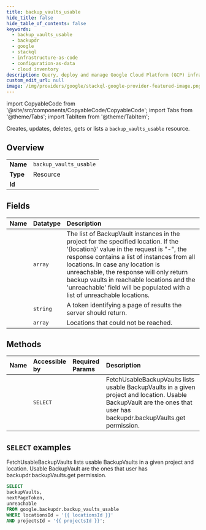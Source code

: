 ```yaml
---
title: backup_vaults_usable
hide_title: false
hide_table_of_contents: false
keywords:
  - backup_vaults_usable
  - backupdr
  - google
  - stackql
  - infrastructure-as-code
  - configuration-as-data
  - cloud inventory
description: Query, deploy and manage Google Cloud Platform (GCP) infrastructure and resources using SQL
custom_edit_url: null
image: /img/providers/google/stackql-google-provider-featured-image.png
---
```


import CopyableCode from '@site/src/components/CopyableCode/CopyableCode';
import Tabs from '@theme/Tabs';
import TabItem from '@theme/TabItem';

Creates, updates, deletes, gets or lists a <code>backup_vaults_usable</code> resource.

## Overview
<table><tbody>
<tr><td><b>Name</b></td><td><code>backup_vaults_usable</code></td></tr>
<tr><td><b>Type</b></td><td>Resource</td></tr>
<tr><td><b>Id</b></td><td><CopyableCode code="google.backupdr.backup_vaults_usable" /></td></tr>
</tbody></table>

## Fields
| Name | Datatype | Description |
|:-----|:---------|:------------|
| <CopyableCode code="backupVaults" /> | `array` | The list of BackupVault instances in the project for the specified location. If the '{location}' value in the request is "-", the response contains a list of instances from all locations. In case any location is unreachable, the response will only return backup vaults in reachable locations and the 'unreachable' field will be populated with a list of unreachable locations. |
| <CopyableCode code="nextPageToken" /> | `string` | A token identifying a page of results the server should return. |
| <CopyableCode code="unreachable" /> | `array` | Locations that could not be reached. |

## Methods
| Name | Accessible by | Required Params | Description |
|:-----|:--------------|:----------------|:------------|
| <CopyableCode code="fetch_usable" /> | `SELECT` | <CopyableCode code="locationsId, projectsId" /> | FetchUsableBackupVaults lists usable BackupVaults in a given project and location. Usable BackupVault are the ones that user has backupdr.backupVaults.get permission. |

## `SELECT` examples

FetchUsableBackupVaults lists usable BackupVaults in a given project and location. Usable BackupVault are the ones that user has backupdr.backupVaults.get permission.

```sql
SELECT
backupVaults,
nextPageToken,
unreachable
FROM google.backupdr.backup_vaults_usable
WHERE locationsId = '{{ locationsId }}'
AND projectsId = '{{ projectsId }}'; 
```
